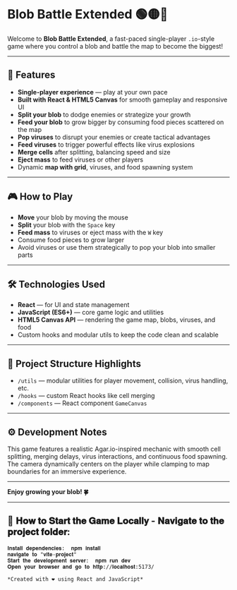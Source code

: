 # Blob Battle Extended 🟢🟡🔴

Welcome to **Blob Battle Extended**, a fast-paced single-player `.io`-style game where you control a blob and battle the map to become the biggest!  

---

## 🚀 Features

- **Single-player experience** — play at your own pace  
- **Built with React & HTML5 Canvas** for smooth gameplay and responsive UI  
- **Split your blob** to dodge enemies or strategize your growth  
- **Feed your blob** to grow bigger by consuming food pieces scattered on the map  
- **Pop viruses** to disrupt your enemies or create tactical advantages  
- **Feed viruses** to trigger powerful effects like virus explosions  
- **Merge cells** after splitting, balancing speed and size  
- **Eject mass** to feed viruses or other players  
- Dynamic **map with grid**, viruses, and food spawning system  

---

## 🎮 How to Play

- **Move** your blob by moving the mouse  
- **Split** your blob with the `Space` key  
- **Feed mass** to viruses or eject mass with the `W` key  
- Consume food pieces to grow larger  
- Avoid viruses or use them strategically to pop your blob into smaller parts  

---

## 🛠️ Technologies Used

- **React** — for UI and state management  
- **JavaScript (ES6+)** — core game logic and utilities  
- **HTML5 Canvas API** — rendering the game map, blobs, viruses, and food  
- Custom hooks and modular utils to keep the code clean and scalable  

---

## 📂 Project Structure Highlights

- `/utils` — modular utilities for player movement, collision, virus handling, etc.  
- `/hooks` — custom React hooks like cell merging  
- `/components` — React component `GameCanvas`  

---

## ⚙️ Development Notes

This game features a realistic Agar.io-inspired mechanic with smooth cell splitting, merging delays, virus interactions, and continuous food spawning. The camera dynamically centers on the player while clamping to map boundaries for an immersive experience.

---

**Enjoy growing your blob! 🍀**

---

## 🚀 𝐇𝐨𝐰 𝐭𝐨 𝐒𝐭𝐚𝐫𝐭 𝐭𝐡𝐞 𝐆𝐚𝐦𝐞 𝐋𝐨𝐜𝐚𝐥𝐥𝐲 - 𝐍𝐚𝐯𝐢𝐠𝐚𝐭𝐞 𝐭𝐨 𝐭𝐡𝐞 𝐩𝐫𝐨𝐣𝐞𝐜𝐭 𝐟𝐨𝐥𝐝𝐞𝐫:  
  
```𝐛𝐚𝐬𝐡    𝐜𝐝 𝐯𝐢𝐭𝐞-𝐩𝐫𝐨𝐣𝐞𝐜𝐭      
𝐈𝐧𝐬𝐭𝐚𝐥𝐥 𝐝𝐞𝐩𝐞𝐧𝐝𝐞𝐧𝐜𝐢𝐞𝐬:  𝐧𝐩𝐦 𝐢𝐧𝐬𝐭𝐚𝐥𝐥  
𝐧𝐚𝐯𝐢𝐠𝐚𝐭𝐞 𝐭𝐨 "𝐯𝐢𝐭𝐞-𝐩𝐫𝐨𝐣𝐞𝐜𝐭"
𝐒𝐭𝐚𝐫𝐭 𝐭𝐡𝐞 𝐝𝐞𝐯𝐞𝐥𝐨𝐩𝐦𝐞𝐧𝐭 𝐬𝐞𝐫𝐯𝐞𝐫:  𝐧𝐩𝐦 𝐫𝐮𝐧 𝐝𝐞𝐯  
𝐎𝐩𝐞𝐧 𝐲𝐨𝐮𝐫 𝐛𝐫𝐨𝐰𝐬𝐞𝐫 𝐚𝐧𝐝 𝐠𝐨 𝐭𝐨 𝐡𝐭𝐭𝐩://𝐥𝐨𝐜𝐚𝐥𝐡𝐨𝐬𝐭:5173/

*Created with ❤️ using React and JavaScript*
